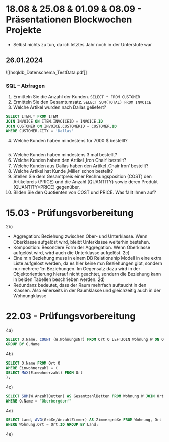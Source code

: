 # 18.08 & 25.08 & 01.09 & 08.09 - Präsentationen Blockwochen Projekte

- Selbst nichts zu tun, da ich letztes Jahr noch in der Unterstufe war

## 26.01.2024
![[hsqldb_Datenschema_TestData.pdf]]
### SQL – Abfragen 
1. Ermitteln Sie die Anzahl der Kunden. 
	`SELECT * FROM CUSTOMER`
2. Ermitteln Sie den Gesamtumsatz.
	`SELECT SUM(TOTAL) FROM INVOICE`
3. Welche Artikel wurden nach Dallas geliefert? 
```SQL
SELECT ITEM.* FROM ITEM
JOIN INVOICE ON ITEM.INVOICEID = INVOICE.ID
JOIN CUSTOMER ON INVOICE.CUSTOMERID = CUSTOMER.ID
WHERE CUSTOMER.CITY = 'Dallas'
```

4. Welche Kunden haben mindestens für 7000 $ bestellt? 
	``` SQL
	
	```
5. Welche Kunden haben mindestens 3 mal bestellt? 
6. Welche Kunden haben den Artikel ‚Iron Chair‘ bestellt? 
7. Welche Kunden aus Dallas haben den Artikel ‚Chair Iron‘ bestellt? 
8. Welche Artikel hat Kunde ‚Miller‘ schon bestellt? 
9. Stellen Sie dem Gesamtpreis einer Rechnungsposition (COST) den Artikelpreis (PRICE) und die Anzahl (QUANTITY) sowie deren Produkt (QUANTITY*PRICE) gegenüber. 
10. Bilden Sie den Quotienten von COST und PRICE. Was fällt Ihnen auf?

# 15.03 - Prüfungsvorbereitung

2b) 
- Aggregation: Beziehung zwischen Ober- und Unterklasse. Wenn Oberklasse aufgelöst wird, bleibt Unterklasse weiterhin bestehen.
- Komposition: Besondere Form der Aggregation. Wenn Oberklasse aufgelöst wird, wird auch die Unterklasse aufgelöst.
2c)
- Eine m:n Beziehung muss in einem DB Relationship Modell in eine extra Liste aufgelöst werden, da es hier keine m:n Beziehungen gibt, sondern nur mehrere 1:n Beziehungen. Im Gegensatz dazu wird in der Objektorientierung hierauf nicht geachtet, sondern die Beziehung kann in beiden Tabellen beschrieben werden.
2d) 
- Redundanz bedeutet, dass der Raum mehrfach auftaucht in den Klassen. Also einerseits in der Raumklasse und gleichzeitig auch in der Wohnungklasse
# 22.03 - Prüfungsvorbereitung

4a)

```SQL
SELECT O.Name, COUNT (W.WohnungsNr) FROM Ort O LEFTJOIN Wohnung W ON O.ID
GROUP BY O.Name
```

4b)

```SQL
SELECT O.Name FROM Ort O
WHERE Einwohnerzahl = (
SELECT MAX(Einwohnerzahl) FROM Ort
);
```

4c)

```SQL
SELECT SUM(W.AnzahlBetten) AS GesamtzahlBetten FROM Wohnung W JOIN Ort O ON O.ID = W.Ort
WHERE O.Name = "Oberbergdorf"
```

4d) 

```SQL
SELECT Land, AVG(Größe/AnzahlZimmer) AS Zimmergröße FROM Wohnung, Ort 
WHERE Wohnung.Ort = Ort.ID GROUP BY Land;
```

4e)

```SQL

```